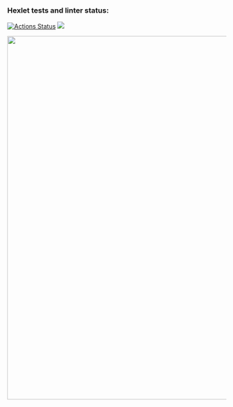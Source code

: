 ### Hexlet tests and linter status:

[![Actions Status](https://github.com/hitriylis/frontend-project-44/workflows/hexlet-check/badge.svg)](https://github.com/hitriylis/frontend-project-44/actions)
<a href="https://codeclimate.com/github/hitriylis/frontend-project-44/maintainability"><img src="https://api.codeclimate.com/v1/badges/320f96eaddfa762cf289/maintainability" /></a>

<a href="https://asciinema.org/a/556078"><img src="https://asciinema.org/a/556078.png" width="836"/></a>
